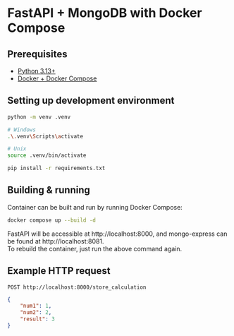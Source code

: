 # FastAPI + MongoDB with Docker Compose

## Prerequisites
- [Python 3.13+](https://www.python.org/downloads/)
- [Docker + Docker Compose](https://docs.docker.com/compose/install/)

## Setting up development environment
```bash
python -m venv .venv

# Windows
.\.venv\Scripts\activate

# Unix
source .venv/bin/activate

pip install -r requirements.txt
```

## Building & running
Container can be built and run by running Docker Compose:
```bash
docker compose up --build -d
```
FastAPI will be accessible at http://localhost:8000, and mongo-express can be found at http://localhost:8081.  
To rebuild the container, just run the above command again.

## Example HTTP request
`POST http://localhost:8000/store_calculation`
```json
{
    "num1": 1,
    "num2": 2,
    "result": 3
}
```